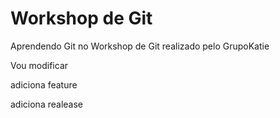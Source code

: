 # Workshop de Git
Aprendendo Git no Workshop de Git realizado pelo GrupoKatie

Vou modificar

adiciona feature

adiciona realease